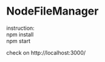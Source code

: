 # NodeFileManager
instruction:                                           
npm install                             
npm start                  

check on http://localhost:3000/
